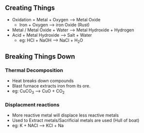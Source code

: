 
## Creating Things
- Oxidation = Metal + Oxygen --> Metal Oxide
	-  Iron + Oxygen --> iron Oxide (Rust)
- Metal / Metal Oxide + Water --> Metal Hydroxide + Hydrogen
- Acid + Metal Hydroxide --> Salt + Water
	- eg: HCl + NaOH --> NaCl + H<sub>2</sub>O

## Breaking Things Down
### Thermal Decomposition 
- Heat breaks down compounds
- Blast furnace extracts iron from its ore.
- eg: CuCO<sub>3</sub> --> CuO + CO<sub>2</sub>

### Displacment reactions
- More reactive metal will displace less reactive metals
- Used to Extract metals/Sacrificial metals are used (Hull of boat)
- eg: K + NACl --> KCl + Na
